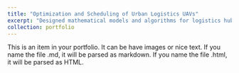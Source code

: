 ```yaml
---
title: "Optimization and Scheduling of Urban Logistics UAVs"
excerpt: "Designed mathematical models and algorithms for logistics hub node selection and multi-aircraft safe interval maintenance in urban low-altitude logitstics systems. Developed a multi-objective mixed-integer programming model balancing UAV safety and logistics network costs, coupled with a memetic optimization algorithm using adaptive operator selection. The model and algorithm were integrated into the General Aviation Supervision System, deployed in pilot regions like Sichuan and Zhejiang, safeguarding 500,000 flights. They also supported operations and product development for leading enterprises, such as Hangzhou Xunyi Technology, delivering significant social and economic benefits ![Image Description (https://github.com/buaaguotong/buaaguotong.github.io/tree/master/images/Logistic_UAV.png)"
collection: portfolio
---
```


This is an item in your portfolio. It can be have images or nice text. If you name the file .md, it will be parsed as markdown. If you name the file .html, it will be parsed as HTML. 
